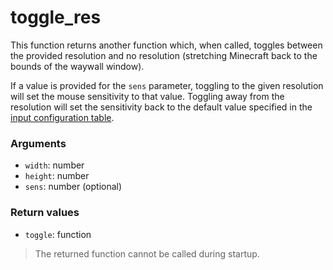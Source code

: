 # toggle_res

This function returns another function which, when called, toggles between the
provided resolution and no resolution (stretching Minecraft back to the bounds
of the waywall window).

If a value is provided for the `sens` parameter, toggling to the given
resolution will set the mouse sensitivity to that value. Toggling away from the
resolution will set the sensitivity back to the default value specified in the
[input configuration table].

### Arguments

  - `width`: number
  - `height`: number
  - `sens`: number (optional)

### Return values

  - `toggle`: function

> The returned function cannot be called during startup.

[input configuration table]: 01_options_inputs.md
